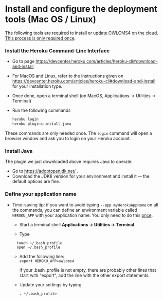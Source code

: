 # Install and configure the deployment tools (Mac OS / Linux)

The following tools are required to install or update OWLCMS4 on the cloud.  <u>This process is only required once</u>.

### Install the Heroku Command-Line Interface

-  Go to page https://devcenter.heroku.com/articles/heroku-cli#download-and-install

- For MacOS and Linux, refer to the instructions given on  https://devcenter.heroku.com/articles/heroku-cli#download-and-install for your installation type. 
  
- Once done, open a terminal shell (on MacOS, Applications → Utilities → Terminal) 
  
- Run the following commands
  
  ```bash
  heroku login
  heroku plugins:install java 
  ```
These commands are only needed once.  The `login` command will open a browser window and ask you to login on your Heroku account.

### Install Java

The plugin we just downloaded above requires Java to operate.

- Go to https://adoptopenjdk.net/ .  
- Download the JDK8 version for your environment and install it -- the default options are fine. 

### Define your application name

- Time-saving tip: if you want to avoid typing `--app myHerokuAppName` on all the commands, you can define an environment variable called `HEROKU_APP` with your application name.  You only need to do this <u>once</u>.

  - Start a terminal shell **Applications → Utilities → Terminal**

  - Type
  ```
    touch ~/.bash_profile
    open ~/.bash_profile
  ```
  
  - Add the following line:  
    ```export HEROKU_APP=owlcms4```
  
    If your .bash_profile is not empty, there are probably other lines that start with "export", add the line with the other export statements.
  
  - Update your settings by typing
  
    ```
    . ~/.bash_profile
    ```

